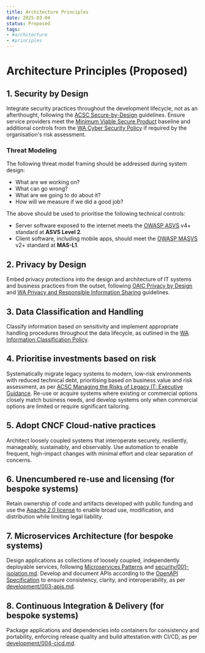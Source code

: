 ```yaml
---
title: Architecture Principles
date: 2025-03-04
status: Proposed
tags:
- #architecture
- #principles
---
```


# Architecture Principles (Proposed)

## 1. Security by Design

Integrate security practices throughout the development lifecycle, not as an afterthought, following the [ACSC Secure-by-Design](https://www.cyber.gov.au/resources-business-and-government/governance-and-user-education/secure-by-design) guidelines. Ensure service providers meet the [Minimum Viable Secure Product](https://mvsp.dev) baseline and additional controls from the [WA Cyber Security Policy](https://www.wa.gov.au/government/publications/2024-wa-government-cyber-security-policy) if required by the organisation's risk assessment.

### Threat Modeling

The following threat model framing should be addressed during system design:

- What are we working on?
- What can go wrong?
- What are we going to do about it?
- How will we measure if we did a good job?

The above should be used to prioritise the following technical controls:

- Server software exposed to the internet meets the [OWASP ASVS](https://owasp.org/www-project-application-security-verification-standard/) v4+ standard at **ASVS Level 2**.
- Client software, including mobile apps, should meet the [OWASP MASVS](https://mas.owasp.org) v2+ standard at **MAS-L1**.

## 2. Privacy by Design

Embed privacy protections into the design and architecture of IT systems and business practices from the outset, following [OAIC Privacy by Design](https://www.oaic.gov.au/privacy/privacy-guidance-for-organisations-and-government-agencies/privacy-impact-assessments/privacy-by-design) and [WA Privacy and Responsible Information Sharing](https://www.wa.gov.au/government/privacy-and-responsible-information-sharing) guidelines.

## 3. Data Classification and Handling

Classify information based on sensitivity and implement appropriate handling procedures throughout the data lifecycle, as outlined in the [WA Information Classification Policy](https://www.wa.gov.au/government/publications/western-australian-information-classification-policy).

## 4. Prioritise investments based on risk

Systematically migrate legacy systems to modern, low-risk environments with reduced technical debt, prioritising based on business value and risk assessment, as per [ACSC Managing the Risks of Legacy IT: Executive Guidance](https://www.cyber.gov.au/resources-business-and-government/maintaining-devices-and-systems/system-hardening-and-administration/legacy-it-management/managing-risks-legacy-it-executive-guidance). Re-use or acquire systems where existing or commercial options closely match business needs, and develop systems only when commercial options are limited or require significant tailoring.

## 5. Adopt CNCF Cloud-native practices

Architect loosely coupled systems that interoperate securely, resiliently, manageably, sustainably, and observably. Use automation to enable frequent, high-impact changes with minimal effort and clear separation of concerns.

## 6. Unencumbered re-use and licensing (for bespoke systems)

Retain ownership of code and artifacts developed with public funding and use the [Apache 2.0 license](https://www.apache.org/licenses/LICENSE-2.0) to enable broad use, modification, and distribution while limiting legal liability.

## 7. Microservices Architecture (for bespoke systems)

Design applications as collections of loosely coupled, independently deployable services, following [Microservices Patterns](https://microservices.io/patterns/index.html) and [security/001-isolation.md](security/001-isolation.md). Develop and document APIs according to the [OpenAPI Specification](https://spec.openapis.org/oas/latest.html) to ensure consistency, clarity, and interoperability, as per [development/003-apis.md](development/003-apis.md).

## 8. Continuous Integration & Delivery (for bespoke systems)

Package applications and dependencies into containers for consistency and portability, enforcing release quality and build attestation with CI/CD, as per [development/004-cicd.md](development/004-cicd.md).
